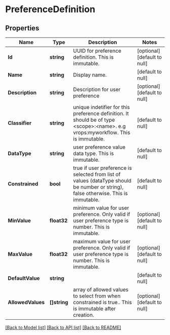# PreferenceDefinition

## Properties
Name | Type | Description | Notes
------------ | ------------- | ------------- | -------------
**Id** | **string** | UUID for preference definition. This is immutable.  | [optional] [default to null]
**Name** | **string** | Display name.  | [default to null]
**Description** | **string** | Description for user preference  | [optional] [default to null]
**Classifier** | **string** | unique indetifier for this preference definition. It should be of type &lt;scope&gt;:&lt;name&gt;. e.g vrops:myworkflow. This is immutable.  | [default to null]
**DataType** | **string** | user preference value data type. This is immutable.  | [default to null]
**Constrained** | **bool** | true if user preference is selected from list of values (dataType should be number or string), false otherwise. This is immutable.  | [default to null]
**MinValue** | **float32** | minimum value for user preference. Only valid if user preference type is number. This is immutable.  | [optional] [default to null]
**MaxValue** | **float32** | maximum value for user preference. Only valid if user preference type is number. This is immutable.  | [optional] [default to null]
**DefaultValue** | **string** |  | [default to null]
**AllowedValues** | **[]string** | array of allowed values to select from when constrained is true.. This is immutable after creation. | [optional] [default to null]

[[Back to Model list]](../README.md#documentation-for-models) [[Back to API list]](../README.md#documentation-for-api-endpoints) [[Back to README]](../README.md)


